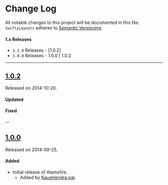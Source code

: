 # Change Log
All notable changes to this project will be documented in this file.
`SwiftyLayouts` adheres to [Semantic Versioning](http://semver.org/).


#### 1.x Releases
- `1.1.0` Releases - [1.0.2]
- `1.0.0` Releases - 1.0.0 | 1.0.2

---
## [1.0.2](https://github.com/kaushlendrapal/SwiftyLayouts/releases/tag/1.0.2)
Released on 2014-10-20.

#### Updated

#### Fixed

--
## [1.0.0](https://github.com/kaushlendrapal/SwiftyLayouts/releases/tag/1.0.0)
Released on 2014-09-25.

#### Added
- Initial release of Alamofire.
  - Added by [Kaushlendra pal](https://github.com/kaushlendrapal).
